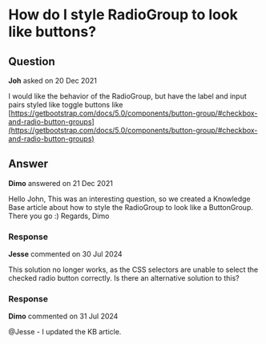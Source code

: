 # How do I style RadioGroup to look like buttons?

## Question

**Joh** asked on 20 Dec 2021

I would like the behavior of the RadioGroup, but have the label and input pairs styled like toggle buttons like [https://getbootstrap.com/docs/5.0/components/button-group/#checkbox-and-radio-button-groups](https://getbootstrap.com/docs/5.0/components/button-group/#checkbox-and-radio-button-groups)

## Answer

**Dimo** answered on 21 Dec 2021

Hello John, This was an interesting question, so we created a Knowledge Base article about how to style the RadioGroup to look like a ButtonGroup. There you go :) Regards, Dimo

### Response

**Jesse** commented on 30 Jul 2024

This solution no longer works, as the CSS selectors are unable to select the checked radio button correctly. Is there an alternative solution to this?

### Response

**Dimo** commented on 31 Jul 2024

@Jesse - I updated the KB article.
